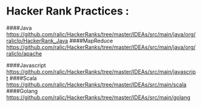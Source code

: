 # Hacker Rank Practices :
####Java
https://github.com/ralic/HackerRanks/tree/master/IDEAs/src/main/java/org/raliclo/HackerRank_Java
####MapReduce
https://github.com/ralic/HackerRanks/tree/master/IDEAs/src/main/java/org/raliclo/apache

####Javascript
https://github.com/ralic/HackerRanks/tree/master/IDEAs/src/main/javascript
####Scala
https://github.com/ralic/HackerRanks/tree/master/IDEAs/src/main/scala
####Golang
https://github.com/ralic/HackerRanks/tree/master/IDEAs/src/main/golang

